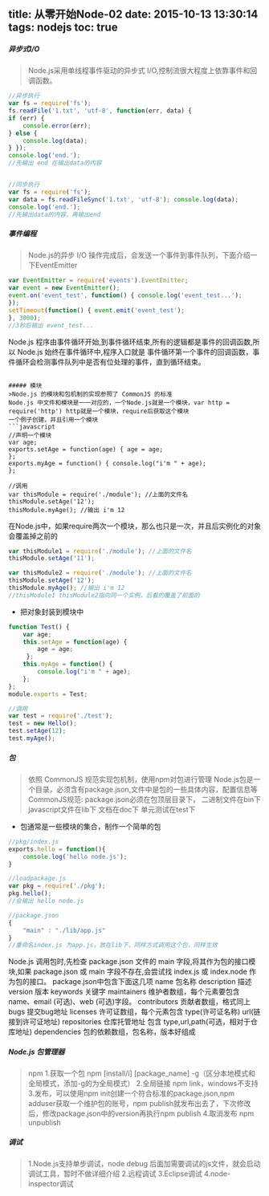 title: 从零开始Node-02
date: 2015-10-13 13:30:14
tags: nodejs
toc: true
---
##### 异步式I/O
>Node.js采用单线程事件驱动的异步式 I/O,控制流很大程度上依靠事件和回调函数。
<!--more-->
```javascript
//异步执行
var fs = require('fs');
fs.readFile('1.txt', 'utf-8', function(err, data) {
if (err) { 
    console.error(err);
} else { 
    console.log(data);
} });
console.log('end.');
//先输出 end 在输出data的内容


//同步执行
var fs = require('fs');
var data = fs.readFileSync('1.txt', 'utf-8'); console.log(data);
console.log('end.');
//先输出data的内容，再输出end
```

##### 事件编程
>Node.js的异步 I/O 操作完成后，会发送一个事件到事件队列，下面介绍一下EventEmitter
```javascript
var EventEmitter = require('events').EventEmitter;
var event = new EventEmitter();
event.on('event_test', function() { console.log('event_test...');
});
setTimeout(function() { event.emit('event_test');
}, 3000);
//3秒后输出 event_test...
```
Node.js 程序由事件循环开始,到事件循环结束,所有的逻辑都是事件的回调函数,所以 Node.js 始终在事件循环中,程序入口就是 事件循环第一个事件的回调函数，事件循环会检测事件队列中是否有位处理的事件，直到循环结束。
```

##### 模块
>Node.js 的模块和包机制的实现参照了 CommonJS 的标准
Node.js 中文件和模块是一一对应的，一个Node.js就是一个模块，var http = require('http') http就是一个模块，require后获取这个模块
一个例子创建，并且引用一个模块
```javascript
//声明一个模块
var age;
exports.setAge = function(age) { age = age;
};
exports.myAge = function() { console.log("i'm " + age);
};

//调用
var thisModule = require('./module'); //上面的文件名
thisModule.setAge('12'); 
thisModule.myAge(); //输出 i'm 12
```
在Node.js中，如果require两次一个模块，那么也只是一次，并且后实例化的对象会覆盖掉之前的
```javascript
var thisModule1 = require('./module'); //上面的文件名
thisModule.setAge('11'); 

var thisModule2 = require('./module'); //上面的文件名
thisModule.setAge('12'); 
thisModule.myAge(); //输出 i'm 12
//thisModule1 thisModule2指向同一个实例，后看的覆盖了前面的
```
* 把对象封装到模块中
```javascript
function Test() { 
    var age;
    this.setAge = function(age) {
        age = age;
￼    };
    this.myAge = function() { 
        console.log("i'm " + age);
    };
};
module.exports = Test;

//调用
var test = require('./test');
test = new Hello(); 
test.setAge(12);
test.myAge();
```

##### 包
>依照 CommonJS 规范实现包机制，使用npm对包进行管理
Node.js包是一个目录，必须含有package.json,文件中是包的一些具体内容，配置信息等
CommonJS规范:
package.json必须在包顶层目录下，
二进制文件在bin下
javascript文件在lib下
文档在doc下
单元测试在test下
* 包通常是一些模块的集合，制作一个简单的包
```javascript
//pkg/index.js
exports.hello = function(){
    console.log('hello node.js');
}

//loadpackage.js
var pkg = require('./pkg');
pkg.hello();
//会输出 hello node.js

//package.json
{
    "main" : "./lib/app.js"
}
//重命名index.js 为app.js，放在lib下，同样方式调用这个包，同样生效
```
Node.js 调用包时,先检查 package.json 文件的 main 字段,将其作为包的接口模块,如果 package.json 或 main 字段不存在,会尝试找 index.js 或 index.node 作 为包的接口。
package.json中包含下面这几项
name 包名称
description 描述
version 版本
keywords 关键字
maintainers 维护者数组，每个元素要包含 name、email (可选)、web (可选)字段。
contributors 贡献者数组，格式同上
bugs 提交bug地址
licenses 许可证数组，每个元素包含 type(许可证名称) url(链接到许可证地址)
repositories 仓库托管地址 包含 type,url,path(可选，相对于仓库地址)
dependencies 包的依赖数组，包名称，版本好组成

##### Node.js 包管理器
>npm
1.获取一个包 npm [install/i] [package_name] -g（区分本地模式和全局模式，添加-g的为全局模式）
2.全局链接 npm link，windows不支持
3.发布，可以使用npm init创建一个符合标准的package.json,npm adduser获取一个维护包的账号，npm publish就发布出去了，下次修改后，修改package.json中的version再执行npm publish
4.取消发布 npm unpublish

##### 调试
>1.Node.js支持单步调试，node debug 后面加需要调试的js文件，就会启动调试工具，暂时不做详细介绍
2.远程调试
3.Eclipse调试
4.node-inspector调试